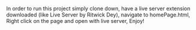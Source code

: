 In order to run this project simply clone down, 
have a live server extension downloaded (like Live Server by Ritwick Dey), 
navigate to homePage.html,
Right click on the page and open with live server,
Enjoy!
